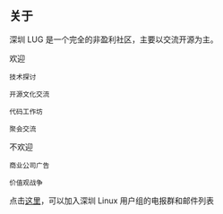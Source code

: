 ## 关于

深圳 LUG 是一个完全的非盈利社区，主要以交流开源为主。

欢迎
>
    技术探讨

    开源文化交流

    代码工作坊

    聚会交流

不欢迎
>
    商业公司广告

    价值观战争

点击[这里](https://shenzhenlug.org/join)，可以加入深圳 Linux 用户组的电报群和邮件列表
